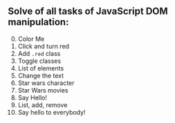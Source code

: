Solve of all tasks of JavaScript DOM manipulation:
-----------------------------------------------------
0. Color Me
1. Click and turn red
2. Add `.red` class
3. Toggle classes
4. List of elements
5. Change the text
6. Star wars character
7. Star Wars movies
8. Say Hello!
9. List, add, remove
10. Say hello to everybody!